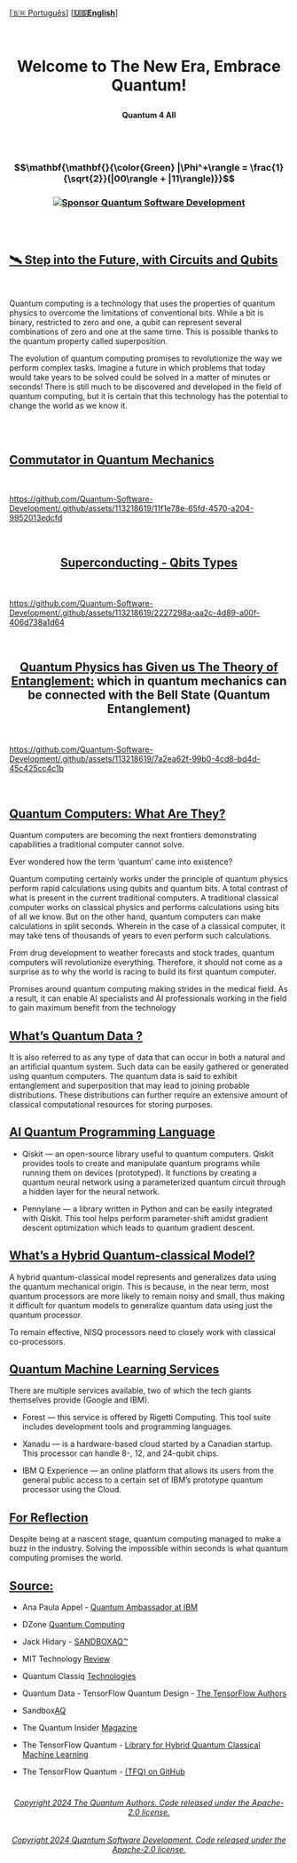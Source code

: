  \[[🇧🇷 Português](README.pt_BR.md)\] \[**[🇺🇸English](README.md)**\]

<br>

<!-- Start Headrer -->

# <p align="center">  Welcome to The New Era, Embrace Quantum!

#### <p align="center">  Quantum 4 All 




<br><br>

<!-- START QUANTUM FORMULAS
$${\color{Green} \boldsymbol{E=m c^2}}$$ 
# $${\Huge\color{Green} \boldsymbol{E=m c^2}}$$ 

#### <p align="center"> Entanglement:

### $${\color{Cyan} \mathbf{{\color{Cyan} }|\Phi^+\rangle = \frac{1}{\sqrt{2}}(|00\rangle + |11\rangle}}$$

   END QUANTUM FORMULAS -->

### $$\mathbf{\mathbf{}{\color{Green} |\Phi^+\rangle = \frac{1}{\sqrt{2}}(|00\rangle + |11\rangle)}}$$

<!--### <p align="center">  <img src="https://github.githubassets.com/images/icons/emoji/octocat.png" width="46">  -->
### <p align="center"> [![Sponsor Quantum Software Development](https://img.shields.io/badge/Sponsor-Quantum%20Software%20Development-brightgreen?logo=GitHub)](https://github.com/sponsors/Quantum-Software-Development)



<!-- End Headrer -->
<br><br>

## [🛰 Step into the Future, with Circuits and Qubits]() 

<br>

Quantum computing is a technology that uses the properties of quantum physics to overcome the limitations of conventional bits. While a bit is binary, restricted to zero and one, a qubit can represent several combinations of zero and one at the same time. This is possible thanks to the quantum property called superposition.

The evolution of quantum computing promises to revolutionize the way we perform complex tasks. Imagine a future in which problems that today would take years to be solved could be solved in a matter of minutes or seconds! There is still much to be discovered and developed in the field of quantum computing, but it is certain that this technology has the potential to change the world as we know it.
<br><br>


<br>

## **[Commutator in Quantum Mechanics]()** 

<br>

https://github.com/Quantum-Software-Development/.github/assets/113218619/11f1e78e-65fd-4570-a204-9952013edcfd

<br>

## **<p align="center"> [Superconducting - Qbits Types]()** 

<br>

https://github.com/Quantum-Software-Development/.github/assets/113218619/2227298a-aa2c-4d89-a00f-406d738a1d64

<br>

## **<p align="center"> [Quantum Physics has Given us The Theory of Entanglement:]()** which in quantum mechanics can be connected with the Bell State (Quantum Entanglement)

<br>

https://github.com/Quantum-Software-Development/.github/assets/113218619/7a2ea62f-99b0-4cd8-bd4d-45c425cc4c1b

<br>

## [Quantum Computers: What Are They?](https://www.ibm.com/topics/quantum-computing)

Quantum computers are becoming the next frontiers demonstrating capabilities a traditional computer cannot solve.

Ever wondered how the term ‘quantum’ came into existence?

Quantum computing certainly works under the principle of quantum physics perform rapid calculations using qubits and quantum bits. A total contrast of what is present in the current traditional computers. A traditional classical computer works on classical physics and performs calculations using bits of all we know. But on the other hand, quantum computers can make calculations in split seconds. Wherein in the case of a classical computer, it may take tens of thousands of years to even perform such calculations.

From drug development to weather forecasts and stock trades, quantum computers will revolutionize everything. Therefore, it should not come as a surprise as to why the world is racing to build its first quantum computer.

Promises around quantum computing making strides in the medical field. As a result, it can enable AI specialists and AI professionals working in the field to gain maximum benefit from the technology


## [What’s Quantum Data ?](https://thequantuminsider.com/2022/08/23/quantum-computer-ai-powering-computers-with-quantum-brains/)

It is also referred to as any type of data that can occur in both a natural and an artificial quantum system. Such data can be easily gathered or generated using quantum computers. The quantum data is said to exhibit entanglement and superposition that may lead to joining probable distributions. These distributions can further require an extensive amount of classical computational resources for storing purposes.


## [AI Quantum Programming Language](https://thequantuminsider.com/2022/08/23/quantum-computer-ai-powering-computers-with-quantum-brains/)

- Qiskit — an open-source library useful to quantum computers. Qiskit provides tools to create and manipulate quantum programs while running them on devices (prototyped). It functions by creating a quantum neural network using a parameterized quantum circuit through a hidden layer for the neural network.

- Pennylane — a library written in Python and can be easily integrated with Qiskit. This tool helps perform parameter-shift amidst gradient descent optimization which leads to quantum gradient descent.

 
## [What’s a Hybrid Quantum-classical Model?](https://www.tensorflow.org/quantum)

A hybrid quantum-classical model represents and generalizes data using the quantum mechanical origin. This is because, in the near term, most quantum processors are more likely to remain noisy and small, thus making it difficult for quantum models to generalize quantum data using just the quantum processor.

To remain effective, NISQ processors need to closely work with classical co-processors.


## [Quantum Machine Learning Services](https://qiskit.org/learn/course/machine-learning-course)

There are multiple services available, two of which the tech giants themselves provide (Google and IBM).

- Forest — this service is offered by Rigetti Computing. This tool suite includes development tools and programming languages.

- Xanadu — is a hardware-based cloud started by a Canadian startup. This processor can handle 8-, 12, and 24-qubit chips.

- IBM Q Experience — an online platform that allows its users from the general public access to a certain set of IBM’s prototype quantum processor using the Cloud.


## [For Reflection](https://www.technologyreview.com/2023/01/06/1066317/whats-next-for-quantum-computing/)

Despite being at a nascent stage, quantum computing managed to make a buzz in the industry. Solving the impossible within seconds is what quantum computing promises the world.


## [Source:]()

- Ana Paula Appel - [Quantum Ambassador at IBM](https://www.linkedin.com/pulse/como-come%C3%A7ar-sua-jornada-na-computa%C3%A7%C3%A3o-qu%C3%A2ntica-ana-paula-appel/)

- DZone [Quantum Computing](https://dzone.com/articles/the-quantum-machine-learning-hype)

- Jack Hidary - [SANDBOXAQ™](https://www.sandboxaq.com/company/leadership/jack-hidary)

- MIT Technology [Review ](https://forms.technologyreview.com/global-panel-application/?utm_source=banner_ad&utm_medium=display&utm_campaign=global_panel.unpaid.acquisition&utm_term=bannerads&utm_content=global_panel_apply)

- Quantum Classiq [Technologies](https://platform.classiq.io/)

- Quantum Data - TensorFlow Quantum Design - [The TensorFlow Authors](https://github.com/Quantum-Software-Development/.github/blob/37258f9de403a3418c37ce48d1e6012a4f7272ef/quantum_data.ipynb)

- Sandbox[AQ](https://www.sandboxaq.com/)

- The Quantum Insider [Magazine](https://thequantuminsider.com/2022/08/23/quantum-computer-ai-powering-computers-with-quantum-brains/)

- The TensorFlow Quantum - [Library for Hybrid Quantum Classical Machine Learning](https://www.tensorflow.org/quantum)

- The TensorFlow Quantum - [(TFQ) on GitHub](https://github.com/tensorflow/quantum) 

  

#

###### <p align="center"> [Copyright 2024 The Quantum Authors. Code released under the Apache-2.0 license.](https://www.apache.org/licenses/LICENSE-2.0)

###### <p align="center"> [Copyright 2024 Quantum Software Development. Code released under the Apache-2.0 license.](https://github.com/Quantum-Software-Development/.github/blob/39cb7f4118242778536b138bf035bba3031741e9/LICENSE)





